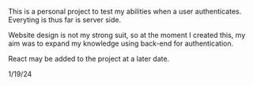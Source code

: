 This is a personal project to test my abilities when a user authenticates. 
Everyting is thus far is server side.

Website design is not my strong suit, so at the moment I created this, my aim
was to expand my knowledge using back-end for authentication.

React may be added to the project at a later date.

1/19/24
